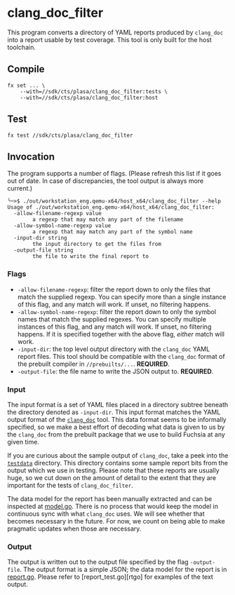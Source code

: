 # clang_doc_filter

This program converts a directory of YAML reports produced by `clang_doc` into
a report usable by test coverage.  This tool is only built for the host
toolchain.

## Compile

```
fx set ... \
    --with=//sdk/cts/plasa/clang_doc_filter:tests \
    --with=//sdk/cts/plasa/clang_doc_filter:host
```

## Test

```
fx test //sdk/cts/plasa/clang_doc_filter
```

## Invocation

The program supports a number of flags. (Please refresh this list if it goes
out of date. In case of discrepancies, the tool output is always more current.)

```
╰─>$ ./out/workstation_eng.qemu-x64/host_x64/clang_doc_filter --help
Usage of ./out/workstation_eng.qemu-x64/host_x64/clang_doc_filter:
  -allow-filename-regexp value
        a regexp that may match any part of the filename
  -allow-symbol-name-regexp value
        a regexp that may match any part of the symbol name
  -input-dir string
        the input directory to get the files from
  -output-file string
        the file to write the final report to
```

### Flags

* `-allow-filename-regexp`: filter the report down to only the files that match
    the supplied regexp.  You can specify more than a single instance of this
    flag, and any match will work.  If unset, no filtering happens.
* `-allow-symbol-name-regexp`: filter the report down to only the symbol names
    that match the supplied regexes.  You can specify multiple instances of
    this flag, and any match will work. If unset, no filtering happens.  If it
    is specified together with the above flag, *either* match will work.
* `-input-dir`: the top level output directory with the `clang_doc` YAML report
    files.  This tool should be compatible with the `clang_doc` format of the
    prebuilt compiler in `//prebuilts/...`.  **REQUIRED**.
* `-output-file`: the file name to write the JSON output to.  **REQUIRED**.

### Input

The input format is a set of YAML files placed in a directory subtree beneath
the directory denoted as `-input-dir`. This input format matches the YAML output
format of the [`clang_doc`][cd] tool.  This data format seems to be informally
specified, so we make a best effort of decoding what data is given to us by
the `clang_doc` from the prebuilt package that we use to build Fuchsia at any
given time.

[cd]: https://clang.llvm.org/extra/clang-doc.html

If you are curious about the sample output of `clang_doc`, take a peek into the
[`testdata`][td] directory.  This directory contains some sample report bits
from the output which we use in testing. Please note that these reports are
usually huge, so we cut down on the amount of detail to the extent that they
are important for the tests of `clang_doc_filter`.

The data model for the report has been manually extracted and can be inspected
at [model.go][modgo]. There is no process that would keep the model in
continuous sync with what `clang_doc` uses. We will see whether that becomes
necessary in the future. For now, we count on being able to make pragmatic
updates when those are necessary.

[td]: testdata/
[modgo]: model.go


### Output

The output is written out to the output file specified by the flag
`-output-file`.  The output format is a simple JSON; the data model for the
report is in [report.go][rgo].  Please refer to [report_test.go][rtgo] for
examples of the text output.

[rgo]: report.go
[rgo]: report_test.go




